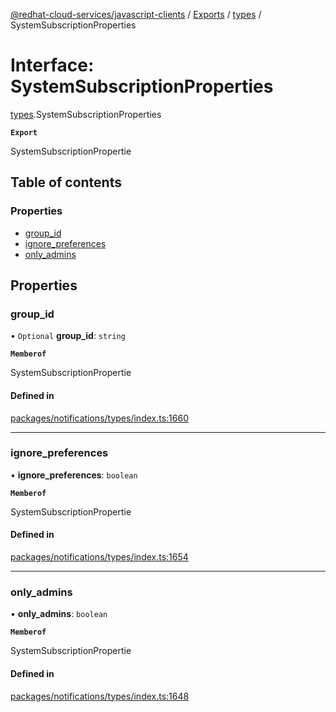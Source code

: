 [@redhat-cloud-services/javascript-clients](../README.md) / [Exports](../modules.md) / [types](../modules/types.md) / SystemSubscriptionProperties

# Interface: SystemSubscriptionProperties

[types](../modules/types.md).SystemSubscriptionProperties

**`Export`**

SystemSubscriptionPropertie

## Table of contents

### Properties

- [group\_id](types.SystemSubscriptionProperties.md#group_id)
- [ignore\_preferences](types.SystemSubscriptionProperties.md#ignore_preferences)
- [only\_admins](types.SystemSubscriptionProperties.md#only_admins)

## Properties

### group\_id

• `Optional` **group\_id**: `string`

**`Memberof`**

SystemSubscriptionPropertie

#### Defined in

[packages/notifications/types/index.ts:1660](https://github.com/RedHatInsights/javascript-clients/blob/main/packages/notifications/types/index.ts#L1660)

___

### ignore\_preferences

• **ignore\_preferences**: `boolean`

**`Memberof`**

SystemSubscriptionPropertie

#### Defined in

[packages/notifications/types/index.ts:1654](https://github.com/RedHatInsights/javascript-clients/blob/main/packages/notifications/types/index.ts#L1654)

___

### only\_admins

• **only\_admins**: `boolean`

**`Memberof`**

SystemSubscriptionPropertie

#### Defined in

[packages/notifications/types/index.ts:1648](https://github.com/RedHatInsights/javascript-clients/blob/main/packages/notifications/types/index.ts#L1648)
